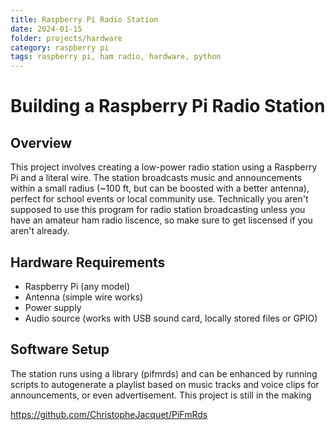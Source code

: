 ```yaml
---
title: Raspberry Pi Radio Station
date: 2024-01-15
folder: projects/hardware
category: raspberry pi
tags: raspberry pi, ham radio, hardware, python
---
```


# Building a Raspberry Pi Radio Station

## Overview
This project involves creating a low-power radio station using a Raspberry Pi and a literal wire. The station broadcasts music and announcements within a small radius (~100 ft, but can be boosted with a better antenna), perfect for school events or local community use. Technically you aren't supposed to use this program for radio station broadcasting unless you have an amateur ham radio liscence, so make sure to get liscensed if you aren't already.

## Hardware Requirements
- Raspberry Pi (any model)
- Antenna (simple wire works)
- Power supply
- Audio source (works with USB sound card, locally stored files or GPIO)

## Software Setup
The station runs using a library (pifmrds) and can be enhanced by running scripts to autogenerate a playlist based on music tracks and voice clips for announcements, or even advertisement. This project is still in the making

https://github.com/ChristopheJacquet/PiFmRds
